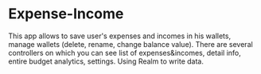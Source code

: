 # Expense-Income

This app allows to save user's expenses and incomes in his wallets, manage wallets (delete, rename, change balance value).
There are several controllers on which you can see list of expenses&incomes, detail info, entire budget analytics, settings.
Using Realm to write data.
